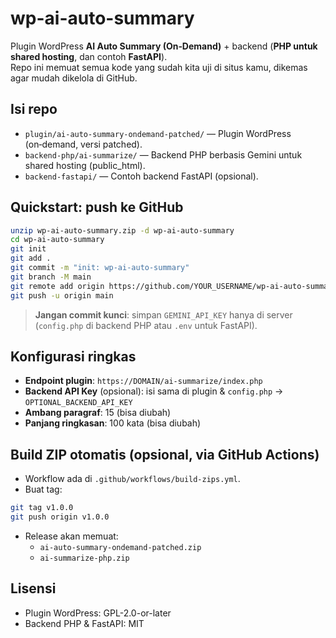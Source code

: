 # wp-ai-auto-summary

Plugin WordPress **AI Auto Summary (On‑Demand)** + backend (**PHP untuk shared hosting**, dan contoh **FastAPI**).  
Repo ini memuat semua kode yang sudah kita uji di situs kamu, dikemas agar mudah dikelola di GitHub.

## Isi repo
- `plugin/ai-auto-summary-ondemand-patched/` — Plugin WordPress (on‑demand, versi patched).
- `backend-php/ai-summarize/` — Backend PHP berbasis Gemini untuk shared hosting (public_html).
- `backend-fastapi/` — Contoh backend FastAPI (opsional).

## Quickstart: push ke GitHub
```bash
unzip wp-ai-auto-summary.zip -d wp-ai-auto-summary
cd wp-ai-auto-summary
git init
git add .
git commit -m "init: wp-ai-auto-summary"
git branch -M main
git remote add origin https://github.com/YOUR_USERNAME/wp-ai-auto-summary.git
git push -u origin main
```

> **Jangan commit kunci**: simpan `GEMINI_API_KEY` hanya di server (`config.php` di backend PHP atau `.env` untuk FastAPI).

## Konfigurasi ringkas
- **Endpoint plugin**: `https://DOMAIN/ai-summarize/index.php`
- **Backend API Key** (opsional): isi sama di plugin & `config.php` → `OPTIONAL_BACKEND_API_KEY`
- **Ambang paragraf**: 15 (bisa diubah)
- **Panjang ringkasan**: 100 kata (bisa diubah)

## Build ZIP otomatis (opsional, via GitHub Actions)
- Workflow ada di `.github/workflows/build-zips.yml`.
- Buat tag:
```bash
git tag v1.0.0
git push origin v1.0.0
```
- Release akan memuat:
  - `ai-auto-summary-ondemand-patched.zip`
  - `ai-summarize-php.zip`

## Lisensi
- Plugin WordPress: GPL-2.0-or-later
- Backend PHP & FastAPI: MIT
